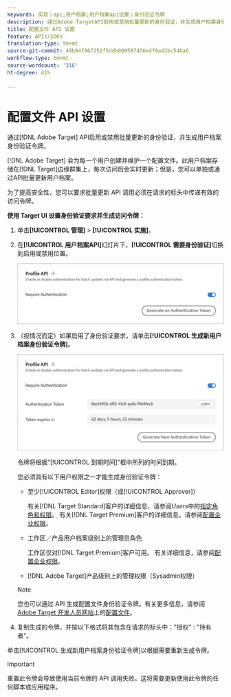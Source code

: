 ```yaml
---
keywords: 实现；api;用户档案;用户档案api设置；身份验证令牌
description: 通过Adobe TargetAPI启用或禁用批量更新的身份验证，并生成用户档案身份验证令牌。
title: 配置文件 API 设置
feature: APIs/SDKs
translation-type: tm+mt
source-git-commit: 48b94f967252f5ddb009597456edf0a43bc54ba6
workflow-type: tm+mt
source-wordcount: '316'
ht-degree: 41%

---
```



# 配置文件 API 设置

通过[!DNL Adobe Target] API启用或禁用批量更新的身份验证，并生成用户档案身份验证令牌。

[!DNL Adobe Target] 会为每一个用户创建并维护一个配置文件。此用户档案存储在[!DNL Target]边缘群集上，每次访问后会实时更新；但是，您可以单独或通过API批量更新用户档案。

为了提高安全性，您可以要求批量更新 API 调用必须在请求的标头中传递有效的访问令牌。

**使用 Target UI 设置身份验证要求并生成访问令牌：**

1. 单击&#x200B;**[!UICONTROL 管理]** > **[!UICONTROL 实施]**。
1. 在&#x200B;**[!UICONTROL 用户档案API]**&#x200B;幻灯片下，**[!UICONTROL 需要身份验证]**&#x200B;切换到启用或禁用位置。

   ![](assets/profile_api_settings.png)

1. （视情况而定）如果启用了身份验证要求，请单击&#x200B;**[!UICONTROL 生成新用户档案身份验证令牌]**。

   ![](assets/profile_api_settings_2.png)

   令牌将根据“[!UICONTROL 到期时间]”框中所列的时间到期。

   您必须具有以下用户权限之一才能生成身份验证令牌：

   * 至少[!UICONTROL Editor]权限（或[!UICONTROL Approver]）

      有关[!DNL Target Standard]客户的详细信息，请参阅&#x200B;*Users*&#x200B;中的[指定角色和权限](/help/administrating-target/c-user-management/c-user-management/user-management.md#roles-permissions)。 有关[!DNL Target Premium]客户的详细信息，请参阅[配置企业权限](/help/administrating-target/c-user-management/property-channel/properties-overview.md)。

   * 工作区／产品用户档案级别上的管理员角色

      工作区仅对[!DNL Target Premium]客户可用。 有关详细信息，请参阅[配置企业权限](/help/administrating-target/c-user-management/property-channel/properties-overview.md)。

   * [!DNL Adobe Target]产品级别上的管理权限（Sysadmin权限）
   >[!NOTE]
   >
   >您也可以通过 API 生成配置文件身份验证令牌。有关更多信息，请参阅 [Adobe Target 开发人员网站](https://developers.adobetarget.com/)上的[配置文件](https://developers.adobetarget.com/api/#profiles)。

1. 复制生成的令牌，并按以下格式将其包含在请求的标头中：&quot;授权&quot; : &quot;持有者&quot;。

单击[!UICONTROL 生成新用户档案身份验证令牌]以根据需要重新生成令牌。

>[!IMPORTANT]
>
>重置此令牌会导致使用当前令牌的 API 调用失败。这将需要更新使用此令牌的任何脚本或应用程序。

